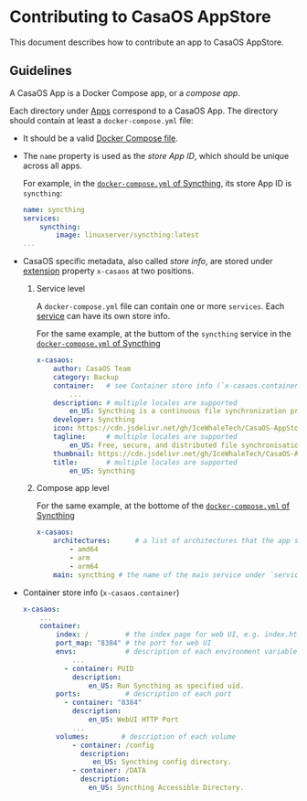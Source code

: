 # Contributing to CasaOS AppStore

This document describes how to contribute an app to CasaOS AppStore.

## Guidelines

A CasaOS App is a Docker Compose app, or a *compose app*.

Each directory under [Apps](Apps) correspond to a CasaOS App. The directory should contain at least a `docker-compose.yml` file:

- It should be a valid [Docker Compose file](https://docs.docker.com/compose/compose-file/).

- The `name` property is used as the *store App ID*, which should be unique across all apps.

    For example, in the [`docker-compose.yml` of Syncthing](Apps/Syncthing/docker-compose.yml#L1), its store App ID is `syncthing`:

    ```yaml
    name: syncthing
    services:
        syncthing:
            image: linuxserver/syncthing:latest
    ...
    ```

- CasaOS specific metadata, also called *store info*, are stored under [extension](https://docs.docker.com/compose/compose-file/#extension) property `x-casaos` at two positions.

    1. Service level

        A `docker-compose.yml` file can contain one or more `services`. Each [service](https://docs.docker.com/compose/compose-file/#services-top-level-element) can have its own store info.

        For the same example, at the buttom of the `syncthing` service in the [`docker-compose.yml` of Syncthing](Apps/Syncthing/docker-compose.yml)

        ```yaml
        x-casaos:
            author: CasaOS Team
            category: Backup
            container:   # see Container store info (`x-casaos.container`) below
                ...
            description: # multiple locales are supported
                en_US: Syncthing is a continuous file synchronization program. It synchronizes files between two or more computers in real time, safely protected from prying eyes. Your data is your data alone and you deserve to choose where it is stored, whether it is shared with some third party, and how it's transmitted over the internet.
            developer: Syncthing
            icon: https://cdn.jsdelivr.net/gh/IceWhaleTech/CasaOS-AppStore@main/Apps/Syncthing/icon.png
            tagline:     # multiple locales are supported
                en_US: Free, secure, and distributed file synchronisation tool.
            thumbnail: https://cdn.jsdelivr.net/gh/IceWhaleTech/CasaOS-AppStore@main/Apps/Jellyfin/thumbnail.jpg
            title:       # multiple locales are supported
                en_US: Syncthing

        ```

    1. Compose app level

        For the same example, at the bottome of the [`docker-compose.yml` of Syncthing](Apps/Syncthing/docker-compose.yml)

        ```yaml
        x-casaos:
            architectures:      # a list of architectures that the app supports
                - amd64
                - arm
                - arm64
            main: syncthing # the name of the main service under `services`
        ```

- Container store info (`x-casaos.container`)

    ```yaml
    x-casaos:
        ...
        container:
            index: /         # the index page for web UI, e.g. index.html
            port_map: "8384" # the port for web UI
            envs:            # description of each environment variable
                ...
              - container: PUID
                description:
                    en_US: Run Syncthing as specified uid.
            ports:           # description of each port
              - container: "8384"
                description:
                    en_US: WebUI HTTP Port
                ...
            volumes:        # description of each volume
                - container: /config
                  description:
                     en_US: Syncthing config directory.
                - container: /DATA
                  description:
                    en_US: Syncthing Accessible Directory.
    ```
